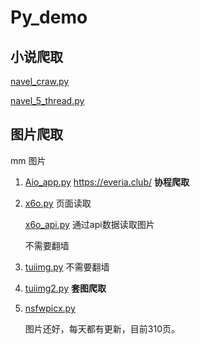 # Py_demo



## 小说爬取
[navel_craw.py](./navel_craw.py)

[navel_5_thread.py](./navel_5_thread.py)

## 图片爬取

mm 图片  


1. [Aio_app.py](./Aio_app.py)
    https://everia.club/
   **协程爬取**

2. [x6o.py](./x6o.py) 页面读取
   
   [x6o_api.py](./x6o_api.py) 通过api数据读取图片
   
   不需要翻墙

3. [tuiimg.py](./tuiimg.py)
   不需要翻墙

4. [tuiimg2.py](./tuiimg2.py) 
   **套图爬取**

5. [nsfwpicx.py](./nsfwpicx.py) 

    图片还好，每天都有更新，目前310页。
